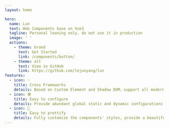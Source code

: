 ```yaml
---
layout: home

hero:
  name: Lun
  text: Web Components base on Vue3
  tagline: Personal leaning only, do not use it in production
  image: ' '
  actions:
    - theme: brand
      text: Get Started
      link: /components/button/
    - theme: alt
      text: View in GitHub
      link: https://github.com/lejunyang/lun
features:
  - icon: ✨
    title: Cross Frameworks
    details: Based on Custom Element and Shadow DOM，support all modern web environments
  - icon: 🛠️
    title: Easy to configure
    details: Provide abundant global static and dynamic configurations
  - icon: 🎨
    title: Easy to prettify
    details: Fully customize the components' styles, provide a beautiful preset styles based on @radix/theme
---
```

